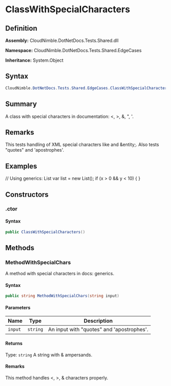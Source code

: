 # ClassWithSpecialCharacters

## Definition

**Assembly:** CloudNimble.DotNetDocs.Tests.Shared.dll

**Namespace:** CloudNimble.DotNetDocs.Tests.Shared.EdgeCases

**Inheritance:** System.Object

## Syntax

```csharp
CloudNimble.DotNetDocs.Tests.Shared.EdgeCases.ClassWithSpecialCharacters
```

## Summary

A class with special characters in documentation: <, >, &, ", '.

## Remarks

This tests handling of XML special characters like <tag> and &entity;.
            Also tests "quotes" and 'apostrophes'.

## Examples

// Using generics: List<string>
            var list = new List<string>();
            if (x > 0 && y < 10) { }

## Constructors

### .ctor

#### Syntax

```csharp
public ClassWithSpecialCharacters()
```

## Methods

### MethodWithSpecialChars

A method with special characters in docs: <T> generics.

#### Syntax

```csharp
public string MethodWithSpecialChars(string input)
```

#### Parameters

| Name | Type | Description |
|------|------|-------------|
| `input` | `string` | An input with "quotes" and 'apostrophes'. |

#### Returns

Type: `string`
A string with & ampersands.

#### Remarks

This method handles <, >, & characters properly.

